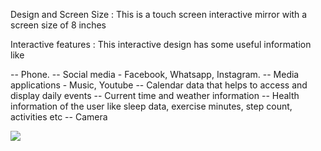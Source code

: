 Design and Screen Size :
This is a touch screen interactive mirror with a screen size of 8 inches

Interactive features :
This interactive design has some useful information like

-- Phone.
-- Social media - Facebook, Whatsapp, Instagram.
-- Media applications - Music, Youtube
-- Calendar data that helps to access and display daily events
-- Current time and weather information
-- Health information of the user like sleep data, exercise minutes, step count, activities etc
-- Camera

<img src="https://user-images.githubusercontent.com/56712822/67139010-a7cae000-f210-11e9-9a75-900b8eb602e2.png" width:400>




